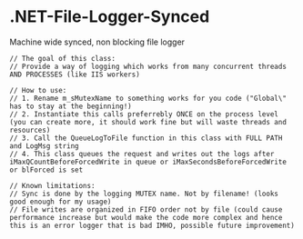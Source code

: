 # .NET-File-Logger-Synced
Machine wide synced, non blocking file logger

    // The goal of this class:
    // Provide a way of logging which works from many concurrent threads AND PROCESSES (like IIS workers)

    // How to use:
    // 1. Rename m_sMutexName to something works for you code ("Global\" has to stay at the beginning!)
    // 2. Instantiate this calls preferrebly ONCE on the process level (you can create more, it should work fine but will waste threads and resources)
    // 3. Call the QueueLogToFile function in this class with FULL PATH and LogMsg string
    // 4. This class queues the request and writes out the logs after iMaxQCountBeforeForcedWrite in queue or iMaxSecondsBeforeForcedWrite or blForced is set

    // Known limitations:
    // Sync is done by the logging MUTEX name. Not by filename! (looks good enough for my usage)
    // File writes are organized in FIFO order not by file (could cause performance increase but would make the code more complex and hence this is an error logger that is bad IMHO, possible future improvement)
